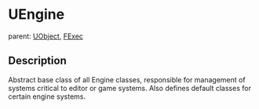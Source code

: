 # UEngine

parent: [UObject](UObject.md), [FExec](FExec.md)

## Description

Abstract base class of all Engine classes, responsible for management of systems critical to editor or game systems. Also defines default classes for certain engine systems.